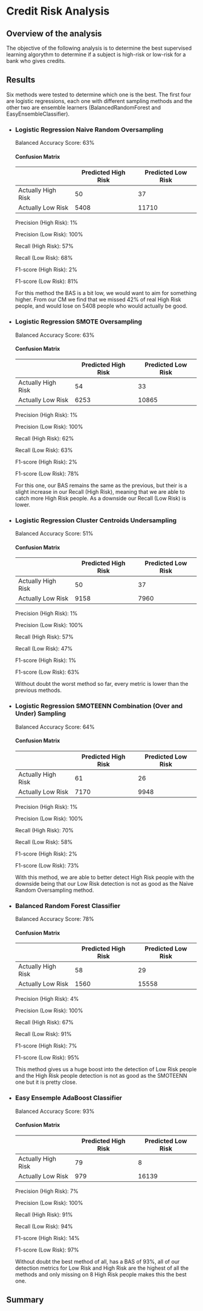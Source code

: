 # Credit Risk Analysis
## Overview of the analysis
The objective of the following analysis is to determine the best supervised learning algorythm to determine if a subject is high-risk or low-risk for a bank who gives credits. 
## Results
Six methods were tested to determine which one is the best. The first four are logistic regressions, each one with different sampling methods and the other two are ensemble learners (BalancedRandomForest and EasyEnsembleClassifier).

- ### Logistic Regression Naive Random Oversampling
    Balanced Accuracy Score: 63%
    #### Confusion Matrix
    |  | Predicted High Risk | Predicted Low Risk |
    | ----------- | ----------- | ----------- |
    | Actually High Risk | 50 | 37 |
    | Actually Low Risk | 5408 | 11710 |
    
    Precision (High Risk): 1%
    
    Precision (Low Risk): 100%
    
    Recall (High Risk): 57%
    
    Recall (Low Risk): 68%
    
    F1-score (High Risk): 2%
    
    F1-score (Low Risk): 81%
    
    For this method the BAS is a bit low, we would want to aim for something higher. From our CM we find that we missed 42% of real High Risk people, and would lose on 5408 people who would actually be good. 
    
- ### Logistic Regression SMOTE Oversampling
    Balanced Accuracy Score: 63%
    #### Confusion Matrix
    |  | Predicted High Risk | Predicted Low Risk |
    | ----------- | ----------- | ----------- |
    | Actually High Risk | 54 | 33 |
    | Actually Low Risk | 6253 | 10865 |
    
    Precision (High Risk): 1%
    
    Precision (Low Risk): 100%
    
    Recall (High Risk): 62%
    
    Recall (Low Risk): 63%
    
    F1-score (High Risk): 2%
    
    F1-score (Low Risk): 78%
    
    For this one, our BAS remains the same as the previous, but their is a slight increase in our Recall (High Risk), meaning that we are able to catch more High Risk people. As a downside our Recall (Low Risk) is lower.
    
- ### Logistic Regression Cluster Centroids Undersampling
    Balanced Accuracy Score: 51%
    #### Confusion Matrix
    |  | Predicted High Risk | Predicted Low Risk |
    | ----------- | ----------- | ----------- |
    | Actually High Risk | 50 | 37 |
    | Actually Low Risk | 9158 | 7960 |
    
    Precision (High Risk): 1%
    
    Precision (Low Risk): 100%
    
    Recall (High Risk): 57%
    
    Recall (Low Risk): 47%
    
    F1-score (High Risk): 1%
    
    F1-score (Low Risk): 63%
    
    Without doubt the worst method so far, every metric is lower than the previous methods.
- ### Logistic Regression SMOTEENN Combination (Over and Under) Sampling
    Balanced Accuracy Score: 64%
    #### Confusion Matrix
    |  | Predicted High Risk | Predicted Low Risk |
    | ----------- | ----------- | ----------- |
    | Actually High Risk | 61 | 26 |
    | Actually Low Risk | 7170 | 9948 |
    
    Precision (High Risk): 1%
    
    Precision (Low Risk): 100%
    
    Recall (High Risk): 70%
    
    Recall (Low Risk): 58%
    
    F1-score (High Risk): 2%
    
    F1-score (Low Risk): 73%
    
    With this method, we are able to better detect High Risk people with the downside being that our Low Risk detection is not as good as the Naive Random Oversampling method.
- ### Balanced Random Forest Classifier
    Balanced Accuracy Score: 78%
    #### Confusion Matrix
    |  | Predicted High Risk | Predicted Low Risk |
    | ----------- | ----------- | ----------- |
    | Actually High Risk | 58 | 29 |
    | Actually Low Risk | 1560 | 15558 |
    
    Precision (High Risk): 4%
    
    Precision (Low Risk): 100%
    
    Recall (High Risk): 67%
    
    Recall (Low Risk): 91%
    
    F1-score (High Risk): 7%
    
    F1-score (Low Risk): 95%
    
    This method gives us a huge boost into the detection of Low Risk people and the High Risk people detection is not as good as the SMOTEENN one but it is pretty close.
 - ### Easy Ensemple AdaBoost Classifier
    Balanced Accuracy Score: 93%
    #### Confusion Matrix
    |  | Predicted High Risk | Predicted Low Risk |
    | ----------- | ----------- | ----------- |
    | Actually High Risk | 79 | 8 |
    | Actually Low Risk | 979 | 16139 |
    
    Precision (High Risk): 7%
    
    Precision (Low Risk): 100%
    
    Recall (High Risk): 91%
    
    Recall (Low Risk): 94%
    
    F1-score (High Risk): 14%
    
    F1-score (Low Risk): 97%
    
    Without doubt the best method of all, has a BAS of 93%, all of our detection metrics for Low Risk and High Risk are the highest of all the methods and  only missing on 8 High Risk people makes this the best one.
## Summary
